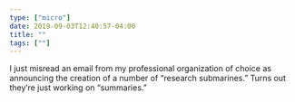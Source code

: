 ```yaml
---
type: ["micro"]
date: 2019-09-03T12:40:57-04:00
title: ""
tags: [""]
---
```

I just misread an email from my professional organization of choice as announcing the creation of a number of “research submarines.” Turns out they’re just working on “summaries.”
